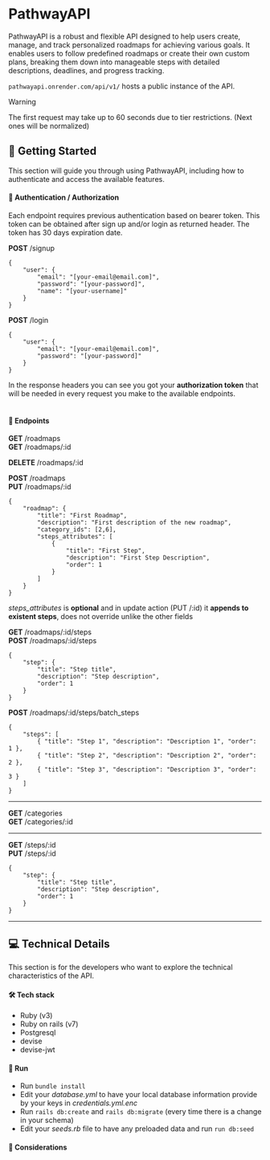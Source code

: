 # PathwayAPI

PathwayAPI is a robust and flexible API designed to help users create, manage, and track personalized roadmaps for achieving various goals. It enables users to follow predefined roadmaps or create their own custom plans, breaking them down into manageable steps with detailed descriptions, deadlines, and progress tracking.

`pathwayapi.onrender.com/api/v1/` hosts a public instance of the API. 

> [!WARNING]
> The first request may take up to 60 seconds due to tier restrictions. (Next ones will be normalized)

## 🚀 Getting Started

This section will guide you through using PathwayAPI, including how to authenticate and access the available features.

#### 🔐 Authentication / Authorization

Each endpoint requires previous authentication based on bearer token. This token can be obtained after sign up and/or login as returned header. The token has 30 days expiration date.

**POST** /signup
```
{
    "user": {
        "email": "[your-email@email.com]",
        "password": "[your-password]",
        "name": "[your-username]"
    }
}
```

**POST** /login
```
{
    "user": {
        "email": "[your-email@email.com]",
        "password": "[your-password]"
    }
}
```
In the response headers you can see you got your **authorization token** that will be needed in every request you make to the available endpoints.
<br/><br/>

#### 📍 Endpoints

**GET** /roadmaps <br/>
**GET** /roadmaps/:id

**DELETE** /roadmaps/:id

**POST** /roadmaps <br/>
**PUT** /roadmaps/:id
```
{
    "roadmap": {
        "title": "First Roadmap",
        "description": "First description of the new roadmap",
        "category_ids": [2,6],
        "steps_attributes": [
            {
                "title": "First Step",
                "description": "First Step Description",
                "order": 1
            }
        ]
    }
}
```
*steps_attributes* is **optional** and in update action (PUT /:id) it **appends to existent steps**, does not override unlike the other fields

**GET** /roadmaps/:id/steps <br/>
**POST** /roadmaps/:id/steps
```
{
    "step": {
        "title": "Step title",
        "description": "Step description",
        "order": 1
    }
}
```

**POST** /roadmaps/:id/steps/batch_steps
```
{
    "steps": [
        { "title": "Step 1", "description": "Description 1", "order": 1 },
        { "title": "Step 2", "description": "Description 2", "order": 2 },
        { "title": "Step 3", "description": "Description 3", "order": 3 }
    ]
}
```

---

**GET** /categories <br/>
**GET** /categories/:id

---

**GET** /steps/:id <br/>
**PUT** /steps/:id
```
{
    "step": {
        "title": "Step title",
        "description": "Step description",
        "order": 1
    }
}
```

---

## 💻 Technical Details

This section is for the developers who want to explore the technical characteristics of the API.

#### 🛠️ Tech stack

* Ruby (v3)
* Ruby on rails (v7)
* Postgresql
* devise
* devise-jwt

#### 🚀 Run

* Run `bundle install`
* Edit your *database.yml* to have your local database information provide by your keys in *credentials.yml.enc*
* Run `rails db:create` and `rails db:migrate` (every time there is a change in your schema)
* Edit your *seeds.rb* file to have any preloaded data and run `run db:seed`

#### 💭 Considerations